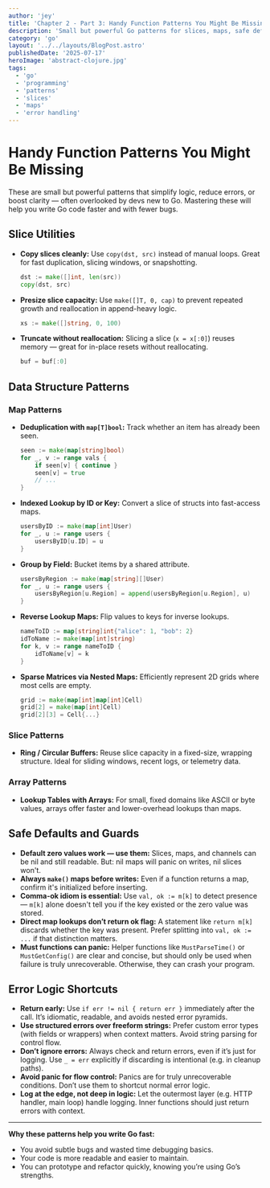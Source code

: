 ```yaml
---
author: 'jey'
title: 'Chapter 2 - Part 3: Handy Function Patterns You Might Be Missing'
description: 'Small but powerful Go patterns for slices, maps, safe defaults, and error handling.'
category: 'go'
layout: '../../layouts/BlogPost.astro'
publishedDate: '2025-07-17'
heroImage: 'abstract-clojure.jpg'
tags:
  - 'go'
  - 'programming'
  - 'patterns'
  - 'slices'
  - 'maps'
  - 'error handling'
---
```


# Handy Function Patterns You Might Be Missing

These are small but powerful patterns that simplify logic, reduce errors, or boost clarity — often overlooked by devs new to Go. Mastering these will help you write Go code faster and with fewer bugs.

## Slice Utilities

- **Copy slices cleanly:**
  Use `copy(dst, src)` instead of manual loops. Great for fast duplication, slicing windows, or snapshotting.
  ```go
  dst := make([]int, len(src))
  copy(dst, src)
  ```
- **Presize slice capacity:**
  Use `make([]T, 0, cap)` to prevent repeated growth and reallocation in append-heavy logic.
  ```go
  xs := make([]string, 0, 100)
  ```
- **Truncate without reallocation:**
  Slicing a slice (`x = x[:0]`) reuses memory — great for in-place resets without reallocating.
  ```go
  buf = buf[:0]
  ```

## Data Structure Patterns

### Map Patterns
- **Deduplication with `map[T]bool`:**
  Track whether an item has already been seen.
  ```go
  seen := make(map[string]bool)
  for _, v := range vals {
      if seen[v] { continue }
      seen[v] = true
      // ...
  }
  ```
- **Indexed Lookup by ID or Key:**
  Convert a slice of structs into fast-access maps.
  ```go
  usersByID := make(map[int]User)
  for _, u := range users {
      usersByID[u.ID] = u
  }
  ```
- **Group by Field:**
  Bucket items by a shared attribute.
  ```go
  usersByRegion := make(map[string][]User)
  for _, u := range users {
      usersByRegion[u.Region] = append(usersByRegion[u.Region], u)
  }
  ```
- **Reverse Lookup Maps:**
  Flip values to keys for inverse lookups.
  ```go
  nameToID := map[string]int{"alice": 1, "bob": 2}
  idToName := make(map[int]string)
  for k, v := range nameToID {
      idToName[v] = k
  }
  ```
- **Sparse Matrices via Nested Maps:**
  Efficiently represent 2D grids where most cells are empty.
  ```go
  grid := make(map[int]map[int]Cell)
  grid[2] = make(map[int]Cell)
  grid[2][3] = Cell{...}
  ```

### Slice Patterns
- **Ring / Circular Buffers:**
  Reuse slice capacity in a fixed-size, wrapping structure. Ideal for sliding windows, recent logs, or telemetry data.

### Array Patterns
- **Lookup Tables with Arrays:**
  For small, fixed domains like ASCII or byte values, arrays offer faster and lower-overhead lookups than maps.

## Safe Defaults and Guards

- **Default zero values work — use them:**
  Slices, maps, and channels can be nil and still readable. But: nil maps will panic on writes, nil slices won't.
- **Always `make()` maps before writes:**
  Even if a function returns a map, confirm it's initialized before inserting.
- **Comma-ok idiom is essential:**
  Use `val, ok := m[k]` to detect presence — `m[k]` alone doesn't tell you if the key existed or the zero value was stored.
- **Direct map lookups don’t return ok flag:**
  A statement like `return m[k]` discards whether the key was present. Prefer splitting into `val, ok := ...` if that distinction matters.
- **Must functions can panic:**
  Helper functions like `MustParseTime()` or `MustGetConfig()` are clear and concise, but should only be used when failure is truly unrecoverable. Otherwise, they can crash your program.

## Error Logic Shortcuts

- **Return early:**
  Use `if err != nil { return err }` immediately after the call. It’s idiomatic, readable, and avoids nested error pyramids.
- **Use structured errors over freeform strings:**
  Prefer custom error types (with fields or wrappers) when context matters. Avoid string parsing for control flow.
- **Don’t ignore errors:**
  Always check and return errors, even if it’s just for logging. Use `_ = err` explicitly if discarding is intentional (e.g. in cleanup paths).
- **Avoid panic for flow control:**
  Panics are for truly unrecoverable conditions. Don’t use them to shortcut normal error logic.
- **Log at the edge, not deep in logic:**
  Let the outermost layer (e.g. HTTP handler, main loop) handle logging. Inner functions should just return errors with context.

---

**Why these patterns help you write Go fast:**
- You avoid subtle bugs and wasted time debugging basics.
- Your code is more readable and easier to maintain.
- You can prototype and refactor quickly, knowing you’re using Go’s strengths.
